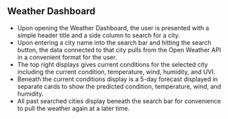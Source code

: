 ## Weather Dashboard

* Upon opening the Weather Dashboard, the user is presented with a simple  header title and a side column to search for a city. 
* Upon entering a city name into the search bar and hitting the search button, the data connected to that city pulls from the Open Weather API in a convenient format for the user. 
* The top right displays gives current conditions for the selected city including the current condition, temperature, wind, humidity, and UVI.
* Beneath the current conditions display is a 5-day forecast displayed in separate cards to show the predicted condition, temperature, wind, and humidity.
* All past searched cities display beneath the search bar for convenience to pull the weather again at a later time. 